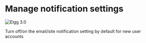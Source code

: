 Manage notification settings
=============================
![Elgg 3.0](https://img.shields.io/badge/Elgg-3.0-orange.svg?style=flat-square)

Turn off/on the email/site notification setting by default for new user accounts